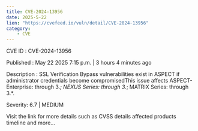 ```yaml
---
title: CVE-2024-13956
date: 2025-5-22
lien: "https://cvefeed.io/vuln/detail/CVE-2024-13956"
category:
    - CVE
---
```


CVE ID : CVE-2024-13956

Published :  May 22
2025
7:15 p.m. | 3 hours
4 minutes ago

Description : SSL Verification Bypass vulnerabilities exist in ASPECT if administrator credentials become compromisedThis issue affects ASPECT-Enterprise: through 3.*; NEXUS Series: through 3.*; MATRIX Series: through 3.*.

Severity: 6.7 | MEDIUM

Visit the link for more details
such as CVSS details
affected products
timeline
and more...
